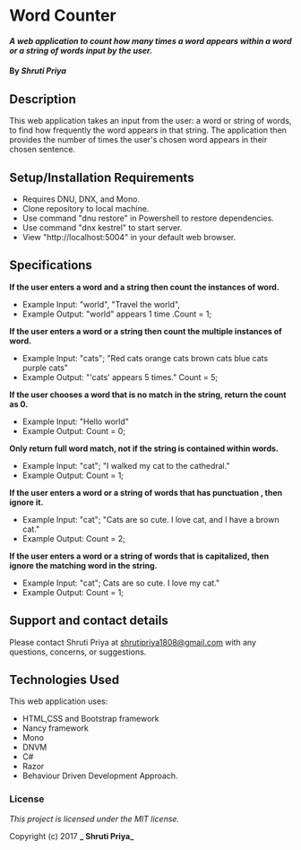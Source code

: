 # Word Counter

#### _A web application to count how many times a word appears within a word or a string of words input by the user._

#### By _**Shruti Priya**_

## Description

This web application takes an input from the user: a word or string  of words, to find how frequently the word appears in that string. The application then provides the number of times the user's chosen word appears in their chosen sentence.

## Setup/Installation Requirements

* Requires DNU, DNX, and Mono.
* Clone repository to local machine.
* Use command "dnu restore" in Powershell to restore dependencies.
* Use command "dnx kestrel" to start server.
* View "http://localhost:5004" in your default web browser.

## Specifications


**If the user enters a word and a string then count the instances of word.**
* Example Input: "world", "Travel the world",
* Example Output: "world" appears 1 time .Count = 1;

**If the user enters a word or a string then count the multiple instances of word.**
* Example Input: "cats"; "Red cats orange cats brown cats blue cats purple cats"
* Example Output: "'cats' appears 5 times." Count = 5;

**If the user chooses a word that is no match in the string, return the count as 0.**
* Example Input: "Hello world"
* Example Output: Count = 0;

**Only return full word match, not if the string is contained within words.**
* Example Input: "cat"; "I walked my cat to the cathedral."
* Example Output: Count = 1;

**If the user enters a word or a string of words that has punctuation , then ignore it.**
* Example Input: "cat"; "Cats are so cute. I love cat, and I have a brown cat."
* Example Output: Count = 2;

**If the user enters a word or a string of words that is capitalized, then ignore the matching word in the string.**
* Example Input: "cat"; Cats are so cute. I love my cat."
* Example Output: Count = 1;

## Support and contact details

Please contact Shruti Priya at shrutipriya1808@gmail.com with any questions, concerns, or suggestions.

## Technologies Used

This web application uses:

* HTML,CSS and Bootstrap framework
* Nancy framework
* Mono
* DNVM
* C#
* Razor
* Behaviour Driven Development Approach.

### License

*This project is licensed under the MIT license.*

Copyright (c) 2017 **_ Shruti Priya_**
<!-- // private string _wordToFind;
// private string _sentenceToSearch;
// private int _userCount;

// public RepeatCounter(string wordToFind, string sentenceToSearch)
// {
//     _wordToFind = wordToFind;
//     _sentenceToSearch = sentenceToSearch;
//     _userCount = 0;
// }
// public string GetWordToFind()
// {
//     return _wordToFind;
// }
// public void SetWordToFind()
// {
//     _wordToFind = wordToFind;
// }
// public string GetSentenceToSearch()
// {
//     return _sentenceToSearch;
// }
// public void SetSentenceToSearch()
// {
//     _sentenceToSearch = sentenceToSearch;
// } -->
